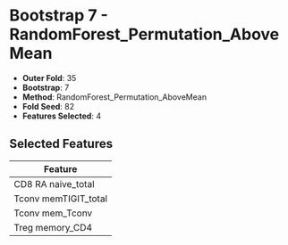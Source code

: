 # Bootstrap 7 - RandomForest_Permutation_AboveMean

- **Outer Fold**: 35
- **Bootstrap**: 7
- **Method**: RandomForest_Permutation_AboveMean
- **Fold Seed**: 82
- **Features Selected**: 4

## Selected Features

| Feature |
|---------|
| CD8 RA naive_total |
| Tconv memTIGIT_total |
| Tconv mem_Tconv |
| Treg memory_CD4 |
